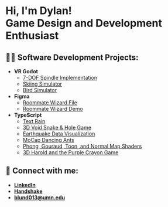 <h1>Hi, I'm Dylan! <br/>Game Design and Development Enthusiast</h1>

<h2>👨‍💻 Software Development Projects:</h2>

- <b>VR Godot</b>
  - [7-DOF Spindle Implementation](https://github.com/Dylanosaurus/7-DOF-Spindle)
  - [Skiing Simulator](https://github.com/Dylanosaurus/Bird-Simulator)
  - [Bird Simulator](https://github.com/Dylanosaurus/7-DOF-Spindle)
- <b>Figma</b>
  - [Roommate Wizard File](https://www.figma.com/file/ab7jqWevbPjnmjzOOEEKDy/Roommate-Wizard?type=design&node-id=0%3A1&mode=design&t=aZTSwcTB9hnJIMiG-1)
  - [Roommate Wizard Demo](https://www.figma.com/proto/ab7jqWevbPjnmjzOOEEKDy/Roommate-Wizard?type=design&node-id=357-1164&scaling=scale-down&page-id=0%3A1&starting-point-node-id=357%3A1164)
- <b>TypeScript</b>
  - [Text Rain](https://csci-4611-fall-2023.github.io/assignment-1-Dylanosaurus/)
  - [3D Void Snake & Hole Game](https://csci-4611-fall-2023.github.io/assignment-2-Dylanosaurus/)
  - [Earthquake Data Visualization](https://csci-4611-fall-2023.github.io/assignment-3-Dylanosaurus/)
  - [MoCap Dancing Ants](https://csci-4611-fall-2023.github.io/assignment-4-Dylanosaurus/)
  - [Phong, Gouraud, Toon, and Normal Map Shaders](https://csci-4611-fall-2023.github.io/assignment-5-Dylanosaurus/)
  - [3D Harold and the Purple Crayon Game](https://csci-4611-fall-2023.github.io/assignment-6-Dylanosaurus/)

<h2> 🤳 Connect with me:</h2>

- [<b>LinkedIn</b>](https://www.linkedin.com/in/dylan-blundell-2b5a421b9/)
- [<b>Handshake</b>](https://umn.joinhandshake.com/stu/users/25910019)
- <b>blund013@umn.edu</b>
